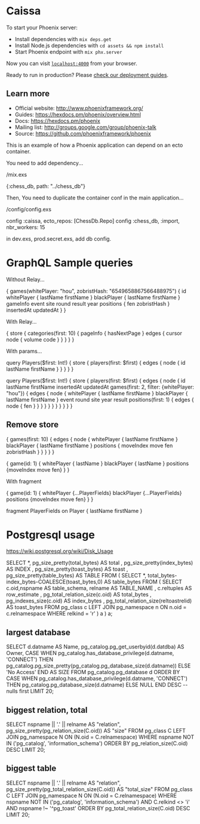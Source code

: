# Caissa

To start your Phoenix server:

  * Install dependencies with `mix deps.get`
  * Install Node.js dependencies with `cd assets && npm install`
  * Start Phoenix endpoint with `mix phx.server`

Now you can visit [`localhost:4000`](http://localhost:4000) from your browser.

Ready to run in production? Please [check our deployment guides](https://hexdocs.pm/phoenix/deployment.html).

## Learn more

  * Official website: http://www.phoenixframework.org/
  * Guides: https://hexdocs.pm/phoenix/overview.html
  * Docs: https://hexdocs.pm/phoenix
  * Mailing list: http://groups.google.com/group/phoenix-talk
  * Source: https://github.com/phoenixframework/phoenix

This is an example of how a Phoenix application can depend on an ecto container.

You need to add dependency...

/mix.exs

{:chess_db, path: "../chess_db"}

Then, You need to duplicate the container conf in the main application...

/config/config.exs

config :caissa, ecto_repos: [ChessDb.Repo]
config :chess_db, :import, nbr_workers: 15

in dev.exs, prod.secret.exs, add db config.

# GraphQL Sample queries

Without Relay...

{
  games(whitePlayer: "hou", zobristHash: "6549658867566488975") {
    id
    whitePlayer {
      lastName
      firstName
    }
    blackPlayer {
      lastName
      firstName
    }
    gameInfo
    event
    site
    round
    result
    year
    positions {
      fen
      zobristHash
    }
    insertedAt
    updatedAt
  }
}

With Relay...

{
  store {
    categories(first: 10) {
      pageInfo {
        hasNextPage
      }
      edges {
        cursor
        node {
          volume
          code
        }
      }
    }
  }
}

With params...

query Players($first: Int!) {
  store {
    players(first: $first) {
      edges {
        node {
          id
          lastName
          firstName
        }
      }
    }
  }
}

query Players($first: Int!) {
  store {
    players(first: $first) {
      edges {
        node {
          id
          lastName
          firstName
          insertedAt
          updatedAt
          games(first: 2, filter: {whitePlayer: "hou"}) {
            edges {
              node {
                whitePlayer {
                  lastName
                  firstName
                }
                blackPlayer {
                  lastName
                  firstName
                }
                event
                round
                site
                year
                result
                positions(first: 1) {
                  edges {
                    node {
                      fen
                    }
                  }
                }
              }
            }
          }
        }
      }
    }
  }
}

## Remove store

{
  games(first: 10) {
    edges {
      node {
        whitePlayer {
          lastName
          firstName
        }
        blackPlayer {
          lastName
          firstName
        }
        positions {
          moveIndex
          move 
          fen
          zobristHash
        }
      }
    }
  }
}

{
  game(id: 1) {
    whitePlayer { lastName }
    blackPlayer { lastName }
    positions {moveIndex move fen}
  }
}

With fragment

{
  game(id: 1) {
    whitePlayer {...PlayerFields}
    blackPlayer {...PlayerFields}
    positions {moveIndex move fen}
  }
}

fragment PlayerFields on Player {
  lastName
  firstName
}

# Postgresql usage

https://wiki.postgresql.org/wiki/Disk_Usage

SELECT *, pg_size_pretty(total_bytes) AS total
    , pg_size_pretty(index_bytes) AS INDEX
    , pg_size_pretty(toast_bytes) AS toast
    , pg_size_pretty(table_bytes) AS TABLE
  FROM (
  SELECT *, total_bytes-index_bytes-COALESCE(toast_bytes,0) AS table_bytes FROM (
      SELECT c.oid,nspname AS table_schema, relname AS TABLE_NAME
              , c.reltuples AS row_estimate
              , pg_total_relation_size(c.oid) AS total_bytes
              , pg_indexes_size(c.oid) AS index_bytes
              , pg_total_relation_size(reltoastrelid) AS toast_bytes
          FROM pg_class c
          LEFT JOIN pg_namespace n ON n.oid = c.relnamespace
          WHERE relkind = 'r'
  ) a
) a;

## largest database

SELECT d.datname AS Name,  pg_catalog.pg_get_userbyid(d.datdba) AS Owner,
    CASE WHEN pg_catalog.has_database_privilege(d.datname, 'CONNECT')
        THEN pg_catalog.pg_size_pretty(pg_catalog.pg_database_size(d.datname))
        ELSE 'No Access'
    END AS SIZE
FROM pg_catalog.pg_database d
    ORDER BY
    CASE WHEN pg_catalog.has_database_privilege(d.datname, 'CONNECT')
        THEN pg_catalog.pg_database_size(d.datname)
        ELSE NULL
    END DESC -- nulls first
    LIMIT 20;

## biggest relation, total

SELECT nspname || '.' || relname AS "relation",
    pg_size_pretty(pg_relation_size(C.oid)) AS "size"
  FROM pg_class C
  LEFT JOIN pg_namespace N ON (N.oid = C.relnamespace)
  WHERE nspname NOT IN ('pg_catalog', 'information_schema')
  ORDER BY pg_relation_size(C.oid) DESC
  LIMIT 20;

## biggest table

SELECT nspname || '.' || relname AS "relation",
    pg_size_pretty(pg_total_relation_size(C.oid)) AS "total_size"
  FROM pg_class C
  LEFT JOIN pg_namespace N ON (N.oid = C.relnamespace)
  WHERE nspname NOT IN ('pg_catalog', 'information_schema')
    AND C.relkind <> 'i'
    AND nspname !~ '^pg_toast'
  ORDER BY pg_total_relation_size(C.oid) DESC
  LIMIT 20;
